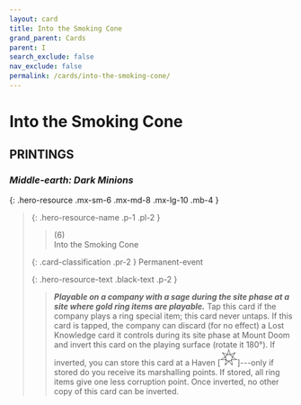 ```yaml
---
layout: card
title: Into the Smoking Cone
grand_parent: Cards
parent: I
search_exclude: false
nav_exclude: false
permalink: /cards/into-the-smoking-cone/
---
```


# Into the Smoking Cone


## PRINTINGS


### _Middle-earth: Dark Minions_

{: .hero-resource .mx-sm-6 .mx-md-8 .mx-lg-10 .mb-4 }
> {: .hero-resource-name .p-1 .pl-2 }
> > <div class="card-mp">(6)</div>
> > <div class="card-name">Into the Smoking Cone</div>
>
> {: .card-classification .pr-2 }
> Permanent-event
>
> {: .hero-resource-text .black-text .p-2 }
> > ***Playable on a company with a sage during the site phase at a site where gold ring items are playable.*** Tap this card if the company plays a ring special item; this card never untaps. If this card is tapped, the company can discard (for no effect) a Lost Knowledge card it controls during its site phase at Mount Doom and invert this card on the playing surface (rotate it 180°). If inverted, you can store this card at a Haven <nobr>[<img src="/assets/images/free-haven.svg">]</nobr>---only if stored do you receive its marshalling points. If stored, all ring items give one less corruption point. Once inverted, no other copy of this card can be inverted.  
> 
